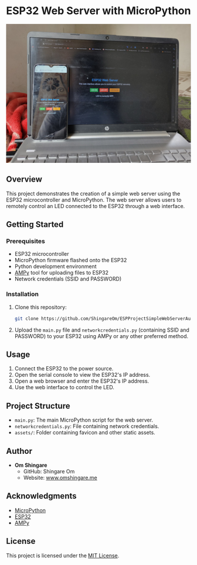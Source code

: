 # ESP32 Web Server with MicroPython

![Project Image](image.jpg)

## Overview

This project demonstrates the creation of a simple web server using the ESP32 microcontroller and MicroPython. The web server allows users to remotely control an LED connected to the ESP32 through a web interface.

## Getting Started

### Prerequisites

- ESP32 microcontroller
- MicroPython firmware flashed onto the ESP32
- Python development environment
- [AMPy](https://github.com/scientifichackers/ampy) tool for uploading files to ESP32
- Network credentials (SSID and PASSWORD)

### Installation

1. Clone this repository:

   ```bash
   git clone https://github.com/ShingareOm/ESPProjectSimpleWebServerAuthDemoETI.git
   ```

2. Upload the `main.py` file and `networkcredentials.py` (containing SSID and PASSWORD) to your ESP32 using AMPy or any other preferred method.

## Usage

1. Connect the ESP32 to the power source.
2. Open the serial console to view the ESP32's IP address.
3. Open a web browser and enter the ESP32's IP address.
4. Use the web interface to control the LED.

## Project Structure

- `main.py`: The main MicroPython script for the web server.
- `networkcredentials.py`: File containing network credentials.
- `assets/`: Folder containing favicon and other static assets.

## Author

- **Om Shingare**
  - GitHub: Shingare Om
  - Website: www.omshingare.me

## Acknowledgments

- [MicroPython](http://micropython.org/)
- [ESP32](https://www.espressif.com/en/products/socs/esp32)
- [AMPy](https://github.com/scientifichackers/ampy)

## License

This project is licensed under the [MIT License](LICENSE).

